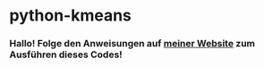 # python-kmeans
 
### Hallo! Folge den Anweisungen auf [meiner Website](https://ericz.de/python-kmeans) zum Ausführen dieses Codes!